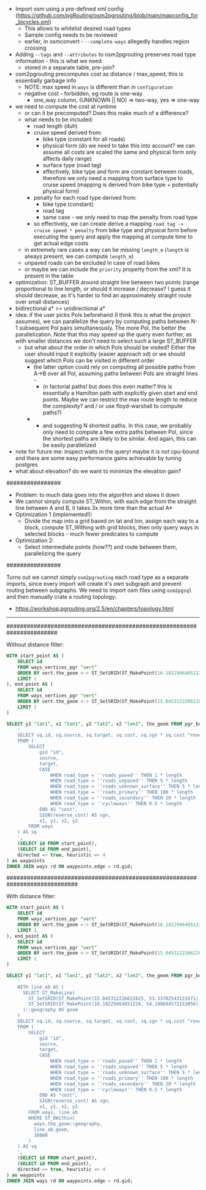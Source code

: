 - Import osm using a pre-defined xml config (https://github.com/pgRouting/osm2pgrouting/blob/main/mapconfig_for_bicycles.xml)
  - This allows to whitelist desired road types
  - Sample config needs to be reviewed
  - earlier, in osmconvert - `--complete-ways` allegedly handles region crossing
- Adding `--tags` and `--attributes` to osm2pgrouting preserves road type information - this is what we need
  - stored in a separate table, pre-join?
- osm2pgrouting precomputes cost as distance / max_speed, this is essentially garbage info
  - NOTE: max speed in `ways` is different than in `configuration`
  - negative cost - forbidden, eg route is one-way
    - one_way column, (UNKNOWN || NO) => two-way, yes => one-way
- we need to compute the cost at runtime 
  - or can it be precomputed? Does this make much of a difference?
  - what needs to be included:
    - road length (duh)
    - cruise speed derived from:
      - bike type (constant for all roads)
      - physical form (do we need to take this into account? we can assume all costs are scaled the same and physical form only affects daily range)
      - surface type (road tag)
      - effectively, bike type and form are constant between roads, therefore we only need a mapping from surface type to cruise speed (mapping is derived from bike type + potentially physical form)
    - penalty for each road type derived from:
      - bike type (constant)
      - road tag
      - same case - we only need to map the penalty from road type
    - so effectively, we can create derive a mapping `road tag -> cruise speed * penalty` from bike type and physical form before executing the query and apply the mapping at compute time to get actual edge costs
  - in extremely rare cases a way can be missing `length_m` (`length` is always present, we can compute `length_m`)
  - unpaved roads can be excluded in case of road bikes
  - or maybe we can include the `priority` property from the xml? It is present in the table
- optimization: ST_BUFFER around straight line between two points (range proportional to line length, or should it increase / decrease? I guess it should decrease, as it's harder to find an approximately straight route over small distances)
- bidirectional a* >= unidirectional a*
- idea: if the user picks PoIs beforehand (I think this is what the project assumes), we can parallelize the query by computing paths between N-1 subsequent PoI pairs simultaneously. The more PoI, the better the parallelization. Note that this may speed up the query even further, as with smaller distances we don't need to select such a large ST_BUFFER
  - but what about the order in which PoIs should be visited? Either the user should input it explicitly (easier approach xd) or we should suggest which PoIs can be visited in different order
    - the latter option could rely on computing all possible paths from A->B over all PoI, assuming paths between PoIs are straight lines - 
      - (n factorial paths! but does this even matter? this is essentially a Hamilton path with explicitly given start and end points. Maybe we can restrict the max route length to reduce the complexity? and / or use floyd-warshall to compute paths?)
    - - and suggesting N shortest paths. In this case, we probably only need to compute a few extra paths between PoI, since the shortest paths are likely to be similar. And again, this can be easily parallelized
- note for future me: inspect waits in the query! maybe it is not cpu-bound and there are some easy performance gains achievable by tuning postgres
- what about elevation? do we want to minimize the elevation gain? 


################

- Problem: to much data goes into the algorithm and slows it down
- We cannot simply compute ST_Within, with each edge from the straight line between A and B, it takes 3x more time than the actual A*
- Optimization 1  (implemented!):
  - Divide the map into a grid based on lat and lon, assign each way to a block, compute ST_Withing with grid blocks, then only query ways in selected blocks - much fewer predicates to compute
- Optimization 2:
  - Select intermediate points (how??) and route between them, parallelizing the query

################

Turns out we cannot simply `osm2pgrouting` each road type as a separate imports, since every import will create it's own subgraph and prevent routing between subgraphs. We need to import osm files using `osm2pgsql` and then manually crate a routing topology:
- https://workshop.pgrouting.org/2.5/en/chapters/topology.html


---


#######################################################################

Without distance filter:

```sql
WITH start_point AS (
    SELECT id
    FROM ways_vertices_pgr "vert"
    ORDER BY vert.the_geom <-> ST_SetSRID(ST_MakePoint(16.18229464051224, 54.190044572153056), 4326)::geometry ASC
    LIMIT 1
), end_point AS (
    SELECT id
    FROM ways_vertices_pgr "vert"
    ORDER BY vert.the_geom <-> ST_SetSRID(ST_MakePoint(15.045312226622825, 53.33702543121671), 4326)::geometry ASC
    LIMIT 1
)

SELECT y1 "lat1", x1 "lon1", y2 "lat2", x2 "lon2", the_geom FROM pgr_bdastar(
	'
	SELECT sq.id, sq.source, sq.target, sq.cost, sq.sgn * sq.cost "reverse_cost", sq.x1, sq.y1, sq.x2, sq.y2
	FROM (
		SELECT 
			gid "id",
			source,
			target,
			CASE
				WHEN road_type = ''roads_paved'' THEN 1 * length
				WHEN road_type = ''roads_unpaved'' THEN 5 * length
				WHEN road_type = ''roads_unknown_surface'' THEN 5 * length
				WHEN road_type = ''roads_primary'' THEN 100 * length
				WHEN road_type = ''roads_secondary'' THEN 20 * length
				WHEN road_type = ''cycleways'' THEN 0.5 * length
			END AS "cost",
			SIGN(reverse_cost) AS sgn,
			x1, y1, x2, y2
		FROM ways
	) AS sq
	',
	(SELECT id FROM start_point),
	(SELECT id FROM end_point),
	directed => true, heuristic => 4
) as waypoints
INNER JOIN ways rd ON waypoints.edge = rd.gid;
```

#############################################################################


With distance filter:

```sql
WITH start_point AS (
    SELECT id
    FROM ways_vertices_pgr "vert"
    ORDER BY vert.the_geom <-> ST_SetSRID(ST_MakePoint(16.18229464051224, 54.190044572153056), 4326)::geometry ASC
    LIMIT 1
), end_point AS (
    SELECT id
    FROM ways_vertices_pgr "vert"
    ORDER BY vert.the_geom <-> ST_SetSRID(ST_MakePoint(15.045312226622825, 53.33702543121671), 4326)::geometry ASC
    LIMIT 1
)

SELECT y1 "lat1", x1 "lon1", y2 "lat2", x2 "lon2", the_geom FROM pgr_bdastar(
	'
	WITH line_ab AS (
	  SELECT ST_MakeLine(
	    ST_SetSRID(ST_MakePoint(15.045312226622825, 53.33702543121671), 4326),
	    ST_SetSRID(ST_MakePoint(16.18229464051224, 54.190044572153056), 4326)
	  )::geography AS geom
	)
	SELECT sq.id, sq.source, sq.target, sq.cost, sq.sgn * sq.cost "reverse_cost", sq.x1, sq.y1, sq.x2, sq.y2
	FROM (
		SELECT 
			gid "id",
			source,
			target,
			CASE
				WHEN road_type = ''roads_paved'' THEN 1 * length
				WHEN road_type = ''roads_unpaved'' THEN 5 * length
				WHEN road_type = ''roads_unknown_surface'' THEN 5 * length
				WHEN road_type = ''roads_primary'' THEN 100 * length
				WHEN road_type = ''roads_secondary'' THEN 20 * length
				WHEN road_type = ''cycleways'' THEN 0.5 * length
			END AS "cost",
			SIGN(reverse_cost) AS sgn,
			x1, y1, x2, y2
		FROM ways, line_ab
		WHERE ST_DWithin(
		  ways.the_geom::geography,
		  line_ab.geom,
		  30000
		)
	) AS sq
	',
	(SELECT id FROM start_point),
	(SELECT id FROM end_point),
	directed => true, heuristic => 4
) as waypoints
INNER JOIN ways rd ON waypoints.edge = rd.gid;
```
